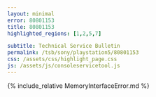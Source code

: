 ```yaml
---
layout: minimal
error: 80801153
title: 80801153
highlighted_regions: [1,2,5,7]

subtitle: Technical Service Bulletin
permalink: /tsb/sony/playstation5/80801153
css: /assets/css/highlight_page.css
js: /assets/js/consoleservicetool.js
---
```


{% include_relative MemoryInterfaceError.md %}
